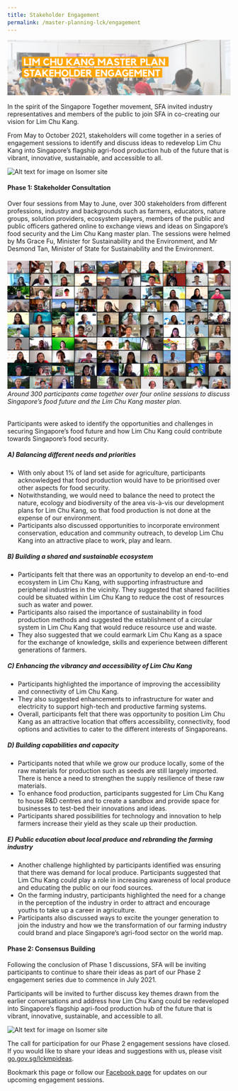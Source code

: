 ```yaml
---
title: Stakeholder Engagement
permalink: /master-planning-lck/engagement
---
```

![Alt text for image on Isomer site](/images/Stakeholder%20Engagement.png)

In the spirit of the Singapore Together movement, SFA invited industry representatives and members of the public to join SFA in co-creating our vision for Lim Chu Kang.

From May to October 2021, stakeholders will come together in a series of engagement sessions to identify and discuss ideas to redevelop Lim Chu Kang into Singapore’s flagship agri-food production hub of the future that is vibrant, innovative, sustainable, and accessible to all.

![Alt text for image on Isomer site](/images/Stakeholderengagement.png)

#### **Phase 1: Stakeholder Consultation**

Over four sessions from May to June, over 300 stakeholders from different professions, industry and backgrounds such as farmers, educators, nature groups, solution providers, ecosystem players, members of the public and public officers gathered online to exchange views and ideas on Singapore’s food security and the Lim Chu Kang master plan. The sessions were helmed by Ms Grace Fu, Minister for Sustainability and the Environment, and Mr Desmond Tan, Minister of State for Sustainability and the Environment.
 
######  ![Alt text for image on Isomer site](/images/phase%201.png)Around 300 participants came together over four online sessions to discuss Singapore’s food future and the Lim Chu Kang master plan.  
 
 Participants were asked to identify the opportunities and challenges in securing Singapore’s food future and how Lim Chu Kang could contribute towards Singapore’s food security.  
 
##### A) Balancing different needs and priorities
* With only about 1% of land set aside for agriculture, participants acknowledged that food production would have to be prioritised over other aspects for food security.
* Notwithstanding, we would need to balance the need to protect the nature, ecology and biodiversity of the area vis-à-vis our development plans for Lim Chu Kang, so that food production is not done at the expense of our environment. 
* Participants also discussed opportunities to incorporate environment conservation, education and community outreach, to develop Lim Chu Kang into an attractive place to work, play and learn.

##### B) Building a shared and sustainable ecosystem 
* Participants felt that there was an opportunity to develop an end-to-end ecosystem in Lim Chu Kang, with supporting infrastructure and peripheral industries in the vicinity. They suggested that shared facilities could be situated within Lim Chu Kang to reduce the cost of resources such as water and power.
* Participants also raised the importance of sustainability in food production methods and suggested the establishment of a circular system in Lim Chu Kang that would reduce resource use and waste. 
* They also suggested that we could earmark Lim Chu Kang as a space for the exchange of knowledge, skills and experience between different generations of farmers.  

##### C) Enhancing the vibrancy and accessibility of Lim Chu Kang
* Participants highlighted the importance of improving the accessibility and connectivity of Lim Chu Kang.
* They also suggested enhancements to infrastructure for water and electricity to support high-tech and productive farming systems.
* Overall, participants felt that there was opportunity to position Lim Chu Kang as an attractive location that offers accessibility, connectivity, food options and activities to cater to the different interests of Singaporeans.

##### D) Building capabilities and capacity 
* Participants noted that while we grow our produce locally, some of the raw materials for production such as seeds are still largely imported. There is hence a need to strengthen the supply resilience of these raw materials.
* To enhance food production, participants suggested for Lim Chu Kang to house R&D centres and to create a sandbox and provide space for businesses to test-bed their innovations and ideas.
* Participants shared possibilities for technology and innovation to help farmers increase their yield as they scale up their production. 

##### E) Public education about local produce and rebranding the farming industry
* Another challenge highlighted by participants identified was ensuring that there was demand for  local produce. Participants suggested that Lim Chu Kang could play a role in increasing awareness of local produce and educating the public on our food sources. 
* On the farming industry, participants highlighted the need for a change in the perception of the industry in order to attract and encourage youths to take up a career in agriculture. 
* Participants also discussed ways to excite the younger generation to join the industry and how we the transformation of our farming industry could brand and place Singapore’s agri-food sector on the world map.

#### Phase 2: Consensus Building 

Following the conclusion of Phase 1 discussions, SFA will be inviting participants to continue to share their ideas as part of our Phase 2 engagement series due to commence in July 2021. 

Participants will be invited to further discuss key themes drawn from the earlier conversations and address how Lim Chu Kang could be redeveloped into Singapore’s flagship agri-food production hub of the future that is vibrant, innovative, sustainable, and accessible to all.

![Alt text for image on Isomer site](/images/phase%202%20themes-01.png)

The call for participation for our Phase 2 engagement sessions have closed. If you would like to share your ideas and suggestions with us, please visit [go.gov.sg/lckmpideas](go.gov.sg/lckmpideas).

Bookmark this page or follow our [Facebook page](www.facebook.com/sgfoodagency) for updates on our upcoming engagement sessions.